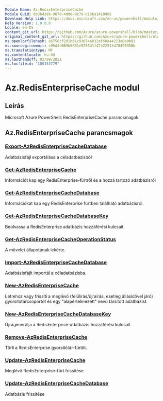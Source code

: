 ```yaml
---
Module Name: Az.RedisEnterpriseCache
Module Guid: 0b3b43eb-9078-4d06-8c79-d156a1410906
Download Help Link: https://docs.microsoft.com/en-us/powershell/module/az.redisenterprisecache
Help Version: 1.0.0.0
Locale: en-US
content_git_url: https://github.com/Azure/azure-powershell/blob/master/src/RedisEnterpriseCache/help/Az.RedisEnterpriseCache.md
original_content_git_url: https://github.com/Azure/azure-powershell/blob/master/src/RedisEnterpriseCache/help/Az.RedisEnterpriseCache.md
ms.openlocfilehash: ab758cf2d1b61c93074e812af68a44213a0e9b81
ms.sourcegitcommit: c05d3d669b5631e526841f47b22513d78495350b
ms.translationtype: MT
ms.contentlocale: hu-HU
ms.lasthandoff: 02/09/2021
ms.locfileid: "100153779"
---
```

# Az.RedisEnterpriseCache modul
## Leírás
Microsoft Azure PowerShell: RedisEnterpriseCache parancsmagok

## Az.RedisEnterpriseCache parancsmagok
### [Export-AzRedisEnterpriseCacheDatabase](Export-AzRedisEnterpriseCacheDatabase.md)
Adatbázisfájl exportálása a céladatbázisból

### [Get-AzRedisEnterpriseCache](Get-AzRedisEnterpriseCache.md)
Információt kap egy RedisEnterprise-fürtről és a hozzá tartozó adatbázisról

### [Get-AzRedisEnterpriseCacheDatabase](Get-AzRedisEnterpriseCacheDatabase.md)
Információkat kap egy RedisEnterprise fürtben található adatbázisról.

### [Get-AzRedisEnterpriseCacheDatabaseKey](Get-AzRedisEnterpriseCacheDatabaseKey.md)
Beolvassa a RedisEnterprise adatbázis hozzáférési kulcsait.

### [Get-AzRedisEnterpriseCacheOperationStatus](Get-AzRedisEnterpriseCacheOperationStatus.md)
A művelet állapotának lekérte.

### [Import-AzRedisEnterpriseCacheDatabase](Import-AzRedisEnterpriseCacheDatabase.md)
Adatbázisfájlt importál a céladatbázisba.

### [New-AzRedisEnterpriseCache](New-AzRedisEnterpriseCache.md)
Létrehoz vagy frissíti a meglévő (felülírás/újraírás, esetleg állásidővel járó) gyorsítótárcsoportot és egy "alapértelmezett" nevű társított adatbázist.

### [New-AzRedisEnterpriseCacheDatabaseKey](New-AzRedisEnterpriseCacheDatabaseKey.md)
Újragenerálja a RedisEnterprise-adatbázis hozzáférési kulcsait.

### [Remove-AzRedisEnterpriseCache](Remove-AzRedisEnterpriseCache.md)
Törli a RedisEnterprise gyorsítótár-fürtöt.

### [Update-AzRedisEnterpriseCache](Update-AzRedisEnterpriseCache.md)
Meglévő RedisEnterprise-fürt frissítése

### [Update-AzRedisEnterpriseCacheDatabase](Update-AzRedisEnterpriseCacheDatabase.md)
Adatbázis frissítése

